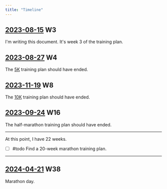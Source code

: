 ```yaml
---
title: "Timeline"
---
```


## [2023-08-15](2023-08-15) W3

I'm writing this document. It's week 3 of the training plan.

## [2023-08-27](2023-08-27) W4

The [5K](garden/Marathon/Weeks%201%20to%204.md) training plan should have ended.

## [2023-11-19](2023-11-19) W8

The [10K](garden/Marathon/Weeks%205%20to%208.md) training plan should have ended.

## [2023-09-24](2023-09-24) W16

The half-marathon training plan should have ended.

---

At this point, I have 22 weeks.

- [ ] #todo Find a 20-week marathon training plan.

---
## [2024-04-21](2024-04-21) W38

Marathon day.